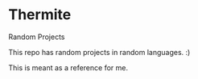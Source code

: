 # Thermite
Random Projects

This repo has random projects in random languages. :)

This is meant as a reference for me.
